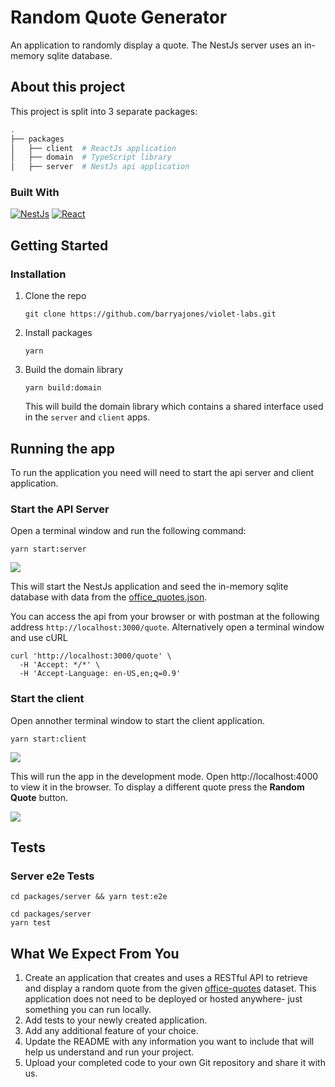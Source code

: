 # Random Quote Generator

An application to randomly display a quote. The NestJs server uses an in-memory sqlite database.

## About this project

This project is split into 3 separate packages:

```bash
.
├── packages
│   ├── client  # ReactJs application
│   ├── domain  # TypeScript library
│   ├── server  # NestJs api application
```

### Built With

[![NestJs][nest.js]][Nest-url] [![React][React.js]][React-url]

## Getting Started

### Installation

1. Clone the repo

   ```
   git clone https://github.com/barryajones/violet-labs.git
   ```

2. Install packages

   ```
   yarn
   ```

3. Build the domain library

   ```
   yarn build:domain
   ```

   This will build the domain library which contains a shared interface used in the `server` and `client` apps.

## Running the app

To run the application you need will need to start the api server and client application.

### Start the API Server

Open a terminal window and run the following command:

```
yarn start:server
```

![](https://i.imgur.com/I2Kelil.png)

This will start the NestJs application and seed the in-memory sqlite database with data from the [office_quotes.json](./packages//server//src//seeds/office_quotes.json).

You can access the api from your browser or with postman at the following address `http://localhost:3000/quote`. Alternatively open a terminal window and use cURL

```
curl 'http://localhost:3000/quote' \
  -H 'Accept: */*' \
  -H 'Accept-Language: en-US,en;q=0.9'
```

### Start the client

Open annother terminal window to start the client application.

```
yarn start:client
```

![](https://i.imgur.com/qH6vBTM.png)

This will run the app in the development mode. Open http://localhost:4000 to view it in the browser. To display a different quote press the **Random Quote** button.

![](https://imgur.com/5lx9rVP.png)

## Tests

### Server e2e Tests

```
cd packages/server && yarn test:e2e
```

```
cd packages/server
yarn test
```

[React.js]: https://img.shields.io/badge/React-20232A?style=for-the-badge&logo=react&logoColor=61DAFB
[React-url]: https://reactjs.org/
[Nest.js]: https://img.shields.io/badge/NestJs-20232A?style=for-the-badge&logo=nestjs&logoColor=e0234d
[Nest-url]: https://nestjs.com/

## What We Expect From You

1. Create an application that creates and uses a RESTful API to retrieve and display a random quote from the given [office-quotes](https://github.com/VioletLabsInc/random-quote-generator/blob/master/src/data/office_quotes.json) dataset. This application does not need to be deployed or hosted anywhere- just something you can run locally.
2. Add tests to your newly created application.
3. Add any additional feature of your choice.
4. Update the README with any information you want to include that will help us understand and run your project.
5. Upload your completed code to your own Git repository and share it with us.
